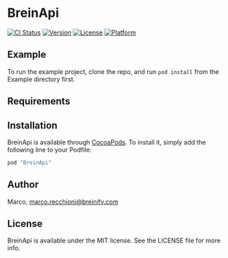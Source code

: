 # BreinApi

[![CI Status](http://img.shields.io/travis/Marco/BreinApi.svg?style=flat)](https://travis-ci.org/Marco/BreinApi)
[![Version](https://img.shields.io/cocoapods/v/BreinApi.svg?style=flat)](http://cocoapods.org/pods/BreinApi)
[![License](https://img.shields.io/cocoapods/l/BreinApi.svg?style=flat)](http://cocoapods.org/pods/BreinApi)
[![Platform](https://img.shields.io/cocoapods/p/BreinApi.svg?style=flat)](http://cocoapods.org/pods/BreinApi)

## Example

To run the example project, clone the repo, and run `pod install` from the Example directory first.

## Requirements

## Installation

BreinApi is available through [CocoaPods](http://cocoapods.org). To install
it, simply add the following line to your Podfile:

```ruby
pod "BreinApi"
```

## Author

Marco, marco.recchioni@breinify.com

## License

BreinApi is available under the MIT license. See the LICENSE file for more info.

